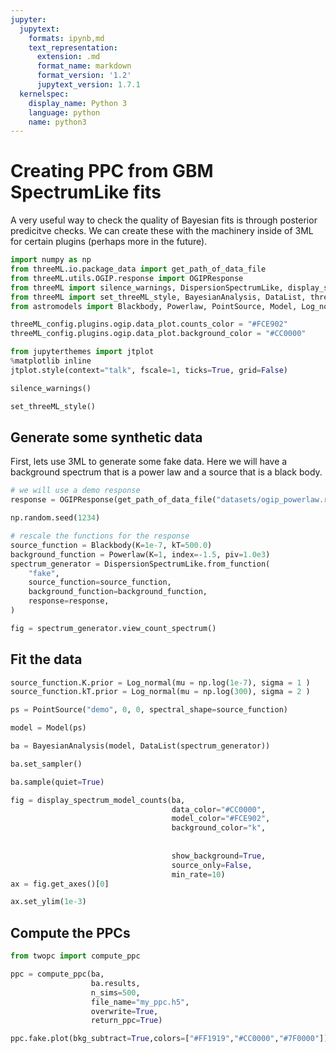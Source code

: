 ```yaml
---
jupyter:
  jupytext:
    formats: ipynb,md
    text_representation:
      extension: .md
      format_name: markdown
      format_version: '1.2'
      jupytext_version: 1.7.1
  kernelspec:
    display_name: Python 3
    language: python
    name: python3
---
```


# Creating PPC from GBM SpectrumLike fits

A very useful way to check the quality of Bayesian fits is through posterior predicitve checks.
We can create these with the machinery inside of 3ML for certain plugins (perhaps more in the future). 



```python
import numpy as np
from threeML.io.package_data import get_path_of_data_file
from threeML.utils.OGIP.response import OGIPResponse
from threeML import silence_warnings, DispersionSpectrumLike, display_spectrum_model_counts
from threeML import set_threeML_style, BayesianAnalysis, DataList, threeML_config
from astromodels import Blackbody, Powerlaw, PointSource, Model, Log_normal

threeML_config.plugins.ogip.data_plot.counts_color = "#FCE902"
threeML_config.plugins.ogip.data_plot.background_color = "#CC0000"

```


```python nbsphinx="hidden"
from jupyterthemes import jtplot
%matplotlib inline
jtplot.style(context="talk", fscale=1, ticks=True, grid=False)

silence_warnings()

set_threeML_style()

```



## Generate some synthetic data

First, lets use 3ML to generate some fake data. Here we will have a background spectrum that is a power law and a source that is a black body.


```python
# we will use a demo response
response = OGIPResponse(get_path_of_data_file("datasets/ogip_powerlaw.rsp"))
```

```python
np.random.seed(1234)

# rescale the functions for the response
source_function = Blackbody(K=1e-7, kT=500.0)
background_function = Powerlaw(K=1, index=-1.5, piv=1.0e3)
spectrum_generator = DispersionSpectrumLike.from_function(
    "fake",
    source_function=source_function,
    background_function=background_function,
    response=response,
)

fig = spectrum_generator.view_count_spectrum()
```

## Fit the data 

```python
source_function.K.prior = Log_normal(mu = np.log(1e-7), sigma = 1 )
source_function.kT.prior = Log_normal(mu = np.log(300), sigma = 2 )

ps = PointSource("demo", 0, 0, spectral_shape=source_function)

model = Model(ps)
```

```python
ba = BayesianAnalysis(model, DataList(spectrum_generator))
```

```python
ba.set_sampler()
```

```python
ba.sample(quiet=True)
```

```python
fig = display_spectrum_model_counts(ba,
                                    data_color="#CC0000",
                                    model_color="#FCE902",
                                    background_color="k",
                                    
                                    
                                    show_background=True,
                                    source_only=False,
                                    min_rate=10)
ax = fig.get_axes()[0]

ax.set_ylim(1e-3)

```

## Compute the PPCs

```python
from twopc import compute_ppc
```

```python
ppc = compute_ppc(ba,
                  ba.results,
                  n_sims=500, 
                  file_name="my_ppc.h5",
                  overwrite=True,
                  return_ppc=True)
```

```python
ppc.fake.plot(bkg_subtract=True,colors=["#FF1919","#CC0000","#7F0000"]);
```

```python

```
